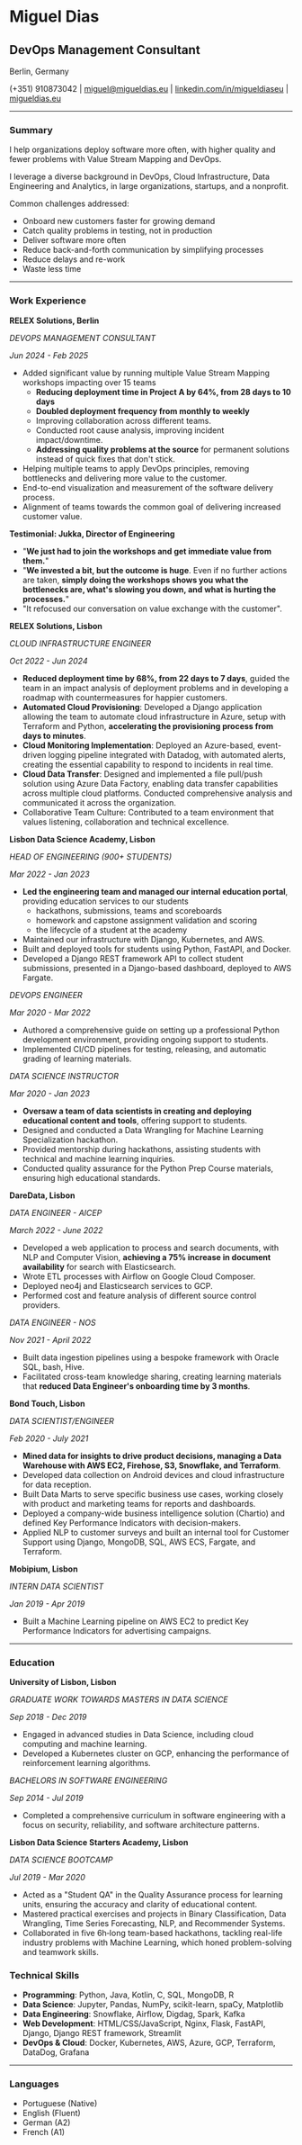 # Miguel Dias

## DevOps Management Consultant

Berlin, Germany

(+351) 910873042 | miguel@migueldias.eu | [linkedin.com/in/migueldiaseu](www.linkedin.com/in/migueldiaseu) | [migueldias.eu](migueldias.eu)

---

### Summary

I help organizations deploy software more often, with higher quality and fewer problems with Value Stream Mapping and DevOps.

I leverage a diverse background in DevOps, Cloud Infrastructure, Data Engineering and Analytics, in large organizations, startups, and a nonprofit.

Common challenges addressed:

- Onboard new customers faster for growing demand
- Catch quality problems in testing, not in production
- Deliver software more often
- Reduce back-and-forth communication by simplifying processes
- Reduce delays and re-work
- Waste less time

---

### Work Experience

**RELEX Solutions, Berlin**

_DEVOPS MANAGEMENT CONSULTANT_

_Jun 2024 - Feb 2025_

- Added significant value by running multiple Value Stream Mapping workshops impacting over 15 teams
  - **Reducing deployment time in Project A by 64%, from 28 days to 10 days**
  - **Doubled deployment frequency from monthly to weekly**
  - Improving collaboration across different teams.
  - Conducted root cause analysis, improving incident impact/downtime.
  - **Addressing quality problems at the source** for permanent solutions instead of quick fixes that don't stick.
- Helping multiple teams to apply DevOps principles, removing bottlenecks and delivering more value to the customer.
- End-to-end visualization and measurement of the software delivery process.
- Alignment of teams towards the common goal of delivering increased customer value.

**Testimonial: Jukka, Director of Engineering**

* "**We just had to join the workshops and get immediate value from them.**"
* "**We invested a bit, but the outcome is huge**. Even if no further actions are taken, **simply doing the workshops shows you what the bottlenecks are, what's slowing you down, and what is hurting the processes.**"
* "It refocused our conversation on value exchange with the customer".

**RELEX Solutions, Lisbon**

_CLOUD INFRASTRUCTURE ENGINEER_

_Oct 2022 - Jun 2024_

- **Reduced deployment time by 68%, from 22 days to 7 days**, guided the team in an impact analysis of deployment problems and in developing a roadmap with countermeasures for happier customers.
- **Automated Cloud Provisioning**: Developed a Django application allowing the team to automate cloud infrastructure in Azure, setup with Terraform and Python, **accelerating the provisioning process from days to minutes**.
- **Cloud Monitoring Implementation**: Deployed an Azure-based, event-driven logging pipeline integrated with Datadog, with automated alerts, creating the essential capability to respond to incidents in real time.
- **Cloud Data Transfer**: Designed and implemented a file pull/push solution using Azure Data Factory, enabling data transfer capabilities across multiple cloud platforms. Conducted comprehensive analysis and communicated it across the organization.
- Collaborative Team Culture: Contributed to a team environment that values listening, collaboration and technical excellence.

**Lisbon Data Science Academy, Lisbon**

_HEAD OF ENGINEERING (900+ STUDENTS)_

_Mar 2022 - Jan 2023_

- **Led the engineering team and managed our internal education portal**, providing education services to our students
  - hackathons, submissions, teams and scoreboards
  - homework and capstone assignment validation and scoring
  - the lifecycle of a student at the academy
- Maintained our infrastructure with Django, Kubernetes, and AWS.
- Built and deployed tools for students using Python, FastAPI, and Docker.
- Developed a Django REST framework API to collect student submissions, presented in a Django-based dashboard, deployed to AWS Fargate.

_DEVOPS ENGINEER_

_Mar 2020 - Mar 2022_

- Authored a comprehensive guide on setting up a professional Python development environment, providing ongoing support to students.
- Implemented CI/CD pipelines for testing, releasing, and automatic grading of learning materials.

_DATA SCIENCE INSTRUCTOR_

_Mar 2020 - Jan 2023_

- **Oversaw a team of data scientists in creating and deploying educational content and tools**, offering support to students.
- Designed and conducted a Data Wrangling for Machine Learning Specialization hackathon.
- Provided mentorship during hackathons, assisting students with technical and machine learning inquiries.
- Conducted quality assurance for the Python Prep Course materials, ensuring high educational standards.

**DareData, Lisbon**

_DATA ENGINEER - AICEP_

_March 2022 - June 2022_

- Developed a web application to process and search documents, with NLP and Computer Vision, **achieving a 75% increase in document availability** for search with Elasticsearch.
- Wrote ETL processes with Airflow on Google Cloud Composer.
- Deployed neo4j and Elasticsearch services to GCP.
- Performed cost and feature analysis of different source control providers.

_DATA ENGINEER - NOS_

_Nov 2021 - April 2022_

- Built data ingestion pipelines using a bespoke framework with Oracle SQL, bash, Hive.
- Facilitated cross-team knowledge sharing, creating learning materials that **reduced Data Engineer's onboarding time by 3 months**.

**Bond Touch, Lisbon**

_DATA SCIENTIST/ENGINEER_

_Feb 2020 - July 2021_

- **Mined data for insights to drive product decisions, managing a Data Warehouse with AWS EC2, Firehose, S3, Snowflake, and Terraform**.
- Developed data collection on Android devices and cloud infrastructure for data reception.
- Built Data Marts to serve specific business use cases, working closely with product and marketing teams for reports and dashboards.
- Deployed a company-wide business intelligence solution (Chartio) and defined Key Performance Indicators with decision-makers.
- Applied NLP to customer surveys and built an internal tool for Customer Support using Django, MongoDB, SQL, AWS ECS, Fargate, and Terraform.

**Mobipium, Lisbon**

_INTERN DATA SCIENTIST_

_Jan 2019 - Apr 2019_

- Built a Machine Learning pipeline on AWS EC2 to predict Key Performance Indicators for advertising campaigns.

---

### Education

**University of Lisbon, Lisbon**

_GRADUATE WORK TOWARDS MASTERS IN DATA SCIENCE_

_Sep 2018 - Dec 2019_

- Engaged in advanced studies in Data Science, including cloud computing and machine learning.
- Developed a Kubernetes cluster on GCP, enhancing the performance of reinforcement learning algorithms.

_BACHELORS IN SOFTWARE ENGINEERING_

_Sep 2014 - Jul 2019_

- Completed a comprehensive curriculum in software engineering with a focus on security, reliability, and software architecture patterns.

**Lisbon Data Science Starters Academy, Lisbon**

_DATA SCIENCE BOOTCAMP_

_Jul 2019 - Mar 2020_

- Acted as a "Student QA" in the Quality Assurance process for learning units, ensuring the accuracy and clarity of educational content.
- Mastered practical exercises and projects in Binary Classification, Data Wrangling, Time Series Forecasting, NLP, and Recommender Systems.
- Collaborated in five 6h‐long team-based hackathons, tackling real-life industry problems with Machine Learning, which honed problem-solving and teamwork skills.

### Technical Skills

- **Programming**: Python, Java, Kotlin, C, SQL, MongoDB, R
- **Data Science**: Jupyter, Pandas, NumPy, scikit-learn, spaCy, Matplotlib
- **Data Engineering**: Snowflake, Airflow, Digdag, Spark, Kafka
- **Web Development**: HTML/CSS/JavaScript, Nginx, Flask, FastAPI, Django, Django REST framework, Streamlit
- **DevOps & Cloud**: Docker, Kubernetes, AWS, Azure, GCP, Terraform, DataDog, Grafana

---

### Languages

- Portuguese (Native)
- English (Fluent)
- German (A2)
- French (A1)
